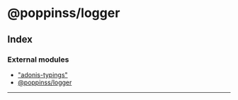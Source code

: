 
#  @poppinss/logger

## Index

### External modules

* ["adonis-typings"](modules/_adonis_typings_.md)
* [@poppinss/logger](modules/_poppinss_logger.md)

---

